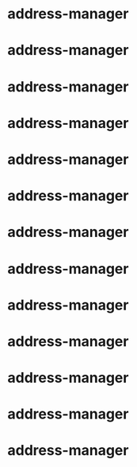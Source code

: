# address-manager
# address-manager
# address-manager
# address-manager
# address-manager
# address-manager
# address-manager
# address-manager
# address-manager
# address-manager
# address-manager
# address-manager
# address-manager
